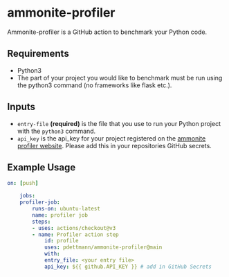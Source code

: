 # ammonite-profiler

Ammonite-profiler is a GitHub action to benchmark your Python code.

## Requirements
* Python3
* The part of your project you would like to benchmark must be run using the python3 command (no frameworks like flask etc.).

## Inputs
* `entry-file` **(required)** is the file that you use to run your Python project with the `python3` command.
* `api_key` is the api_key for your project registered on the [ammonite profiler website]. Please add this in your repositories GitHub secrets.

## Example Usage

```yml
on: [push]

    jobs:
    profiler-job:
        runs-on: ubuntu-latest
        name: profiler job
        steps:
        - uses: actions/checkout@v3
        - name: Profiler action step
            id: profile
            uses: pdettmann/ammonite-profiler@main
            with:
            entry_file: <your entry file>
            api_key: ${{ github.API_KEY }} # add in GitHub Secrets
```

[ammonite profiler website]: <ammonite-profiler.xyz>
